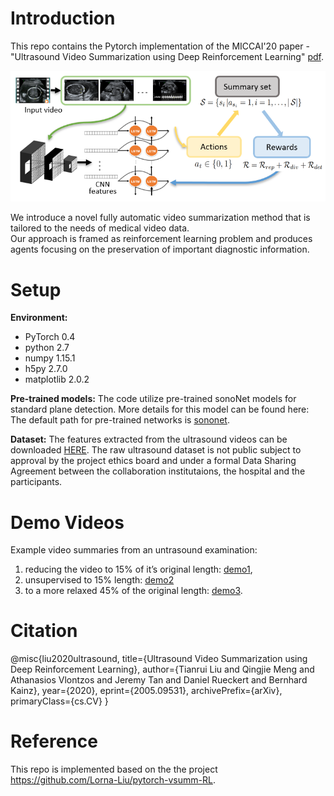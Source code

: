 # Introduction

This repo contains the Pytorch implementation of the MICCAI'20 paper - "Ultrasound Video Summarization using Deep Reinforcement Learning" [pdf](https://arxiv.org/abs/2005.09531v1).

![overview](figures/overview_ifind.png)

We introduce a novel fully automatic video summarization method that is tailored to the needs of medical video data. <br>
Our approach is framed as reinforcement learning problem and produces agents focusing on the preservation of important diagnostic information. <br>


# Setup

**Environment:** 
* PyTorch 0.4
* python 2.7
* numpy 1.15.1
* h5py 2.7.0
* matplotlib 2.0.2

**Pre-trained models:** 
The code utilize pre-trained sonoNet models for standard plane detection. More details for this model can be found here:<br>
The default path for pre-trained networks is [sononet](https://arxiv.org/abs/1612.05601). <br>

**Dataset:**
The features extracted from the ultrasound videos can be downloaded [HERE](https://imperiallondon-my.sharepoint.com/:u:/r/personal/trl15_ic_ac_uk/Documents/Github_data/us_dataset.zip?csf=1&web=1&e=YcNgZA). 
The raw ultrasound dataset is not public subject to approval by the project ethics board and under a formal Data Sharing Agreement between the collaboration institutaions, the hospital and the participants.

# Demo Videos
Example video summaries from an untrasound examination:
1) reducing the video to 15% of it’s original length: [demo1](https://youtu.be/K3kC2LEB0fY), 
2) unsupervised to 15% length: [demo2](https://youtu.be/72iP9F3XxMA) 
3) to a more relaxed 45% of the original length: [demo3](https://youtu.be/6LRs78hzRUs).


# Citation

@misc{liu2020ultrasound,
    title={Ultrasound Video Summarization using Deep Reinforcement Learning},
    author={Tianrui Liu and Qingjie Meng and Athanasios Vlontzos and Jeremy Tan and Daniel Rueckert and Bernhard Kainz},
    year={2020}, 
    eprint={2005.09531},
    archivePrefix={arXiv},
    primaryClass={cs.CV}
}

# Reference
This repo is implemented based on the the project https://github.com/Lorna-Liu/pytorch-vsumm-RL.
